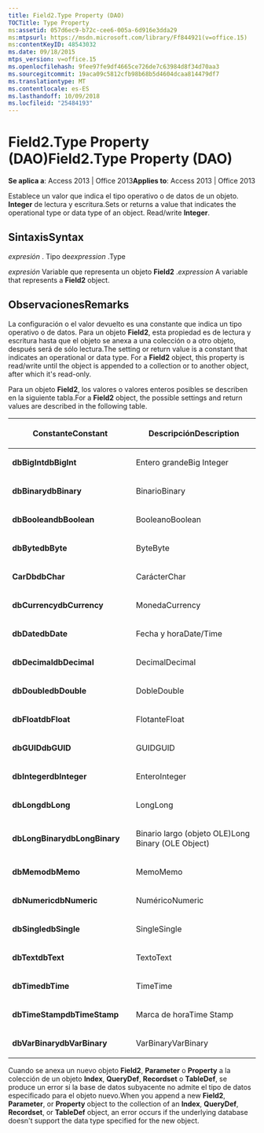 ```yaml
---
title: Field2.Type Property (DAO)
TOCTitle: Type Property
ms:assetid: 057d6ec9-b72c-cee6-005a-6d916e3dda29
ms:mtpsurl: https://msdn.microsoft.com/library/Ff844921(v=office.15)
ms:contentKeyID: 48543032
ms.date: 09/18/2015
mtps_version: v=office.15
ms.openlocfilehash: 9fee97fe9df4665ce726de7c63984d8f34d70aa3
ms.sourcegitcommit: 19aca09c5812cfb98b68b5d4604dcaa814479df7
ms.translationtype: MT
ms.contentlocale: es-ES
ms.lasthandoff: 10/09/2018
ms.locfileid: "25484193"
---
```

# <a name="field2type-property-dao"></a><span data-ttu-id="80da5-102">Field2.Type Property (DAO)</span><span class="sxs-lookup"><span data-stu-id="80da5-102">Field2.Type Property (DAO)</span></span>


<span data-ttu-id="80da5-103">**Se aplica a**: Access 2013 | Office 2013</span><span class="sxs-lookup"><span data-stu-id="80da5-103">**Applies to**: Access 2013 | Office 2013</span></span>

<span data-ttu-id="80da5-p101">Establece un valor que indica el tipo operativo o de datos de un objeto. **Integer** de lectura y escritura.</span><span class="sxs-lookup"><span data-stu-id="80da5-p101">Sets or returns a value that indicates the operational type or data type of an object. Read/write **Integer**.</span></span>

## <a name="syntax"></a><span data-ttu-id="80da5-106">Sintaxis</span><span class="sxs-lookup"><span data-stu-id="80da5-106">Syntax</span></span>

<span data-ttu-id="80da5-107">*expresión* . Tipo de</span><span class="sxs-lookup"><span data-stu-id="80da5-107">*expression* .Type</span></span>

<span data-ttu-id="80da5-108">*expresión* Variable que representa un objeto **Field2** .</span><span class="sxs-lookup"><span data-stu-id="80da5-108">*expression* A variable that represents a **Field2** object.</span></span>

## <a name="remarks"></a><span data-ttu-id="80da5-109">Observaciones</span><span class="sxs-lookup"><span data-stu-id="80da5-109">Remarks</span></span>

<span data-ttu-id="80da5-p102">La configuración o el valor devuelto es una constante que indica un tipo operativo o de datos. Para un objeto **Field2**, esta propiedad es de lectura y escritura hasta que el objeto se anexa a una colección o a otro objeto, después será de sólo lectura.</span><span class="sxs-lookup"><span data-stu-id="80da5-p102">The setting or return value is a constant that indicates an operational or data type. For a **Field2** object, this property is read/write until the object is appended to a collection or to another object, after which it's read-only.</span></span>

<span data-ttu-id="80da5-112">Para un objeto **Field2**, los valores o valores enteros posibles se describen en la siguiente tabla.</span><span class="sxs-lookup"><span data-stu-id="80da5-112">For a **Field2** object, the possible settings and return values are described in the following table.</span></span>

<table>
<colgroup>
<col style="width: 50%" />
<col style="width: 50%" />
</colgroup>
<thead>
<tr class="header">
<th><p><span data-ttu-id="80da5-113">Constante</span><span class="sxs-lookup"><span data-stu-id="80da5-113">Constant</span></span></p></th>
<th><p><span data-ttu-id="80da5-114">Descripción</span><span class="sxs-lookup"><span data-stu-id="80da5-114">Description</span></span></p></th>
</tr>
</thead>
<tbody>
<tr class="odd">
<td><p><span data-ttu-id="80da5-115"><strong>dbBigInt</strong></span><span class="sxs-lookup"><span data-stu-id="80da5-115"><strong>dbBigInt</strong></span></span></p></td>
<td><p><span data-ttu-id="80da5-116">Entero grande</span><span class="sxs-lookup"><span data-stu-id="80da5-116">Big Integer</span></span></p></td>
</tr>
<tr class="even">
<td><p><span data-ttu-id="80da5-117"><strong>dbBinary</strong></span><span class="sxs-lookup"><span data-stu-id="80da5-117"><strong>dbBinary</strong></span></span></p></td>
<td><p><span data-ttu-id="80da5-118">Binario</span><span class="sxs-lookup"><span data-stu-id="80da5-118">Binary</span></span></p></td>
</tr>
<tr class="odd">
<td><p><span data-ttu-id="80da5-119"><strong>dbBoolean</strong></span><span class="sxs-lookup"><span data-stu-id="80da5-119"><strong>dbBoolean</strong></span></span></p></td>
<td><p><span data-ttu-id="80da5-120">Booleano</span><span class="sxs-lookup"><span data-stu-id="80da5-120">Boolean</span></span></p></td>
</tr>
<tr class="even">
<td><p><span data-ttu-id="80da5-121"><strong>dbByte</strong></span><span class="sxs-lookup"><span data-stu-id="80da5-121"><strong>dbByte</strong></span></span></p></td>
<td><p><span data-ttu-id="80da5-122">Byte</span><span class="sxs-lookup"><span data-stu-id="80da5-122">Byte</span></span></p></td>
</tr>
<tr class="odd">
<td><p><span data-ttu-id="80da5-123"><strong>CarDb</strong></span><span class="sxs-lookup"><span data-stu-id="80da5-123"><strong>dbChar</strong></span></span></p></td>
<td><p><span data-ttu-id="80da5-124">Carácter</span><span class="sxs-lookup"><span data-stu-id="80da5-124">Char</span></span></p></td>
</tr>
<tr class="even">
<td><p><span data-ttu-id="80da5-125"><strong>dbCurrency</strong></span><span class="sxs-lookup"><span data-stu-id="80da5-125"><strong>dbCurrency</strong></span></span></p></td>
<td><p><span data-ttu-id="80da5-126">Moneda</span><span class="sxs-lookup"><span data-stu-id="80da5-126">Currency</span></span></p></td>
</tr>
<tr class="odd">
<td><p><span data-ttu-id="80da5-127"><strong>dbDate</strong></span><span class="sxs-lookup"><span data-stu-id="80da5-127"><strong>dbDate</strong></span></span></p></td>
<td><p><span data-ttu-id="80da5-128">Fecha y hora</span><span class="sxs-lookup"><span data-stu-id="80da5-128">Date/Time</span></span></p></td>
</tr>
<tr class="even">
<td><p><span data-ttu-id="80da5-129"><strong>dbDecimal</strong></span><span class="sxs-lookup"><span data-stu-id="80da5-129"><strong>dbDecimal</strong></span></span></p></td>
<td><p><span data-ttu-id="80da5-130">Decimal</span><span class="sxs-lookup"><span data-stu-id="80da5-130">Decimal</span></span></p></td>
</tr>
<tr class="odd">
<td><p><span data-ttu-id="80da5-131"><strong>dbDouble</strong></span><span class="sxs-lookup"><span data-stu-id="80da5-131"><strong>dbDouble</strong></span></span></p></td>
<td><p><span data-ttu-id="80da5-132">Doble</span><span class="sxs-lookup"><span data-stu-id="80da5-132">Double</span></span></p></td>
</tr>
<tr class="even">
<td><p><span data-ttu-id="80da5-133"><strong>dbFloat</strong></span><span class="sxs-lookup"><span data-stu-id="80da5-133"><strong>dbFloat</strong></span></span></p></td>
<td><p><span data-ttu-id="80da5-134">Flotante</span><span class="sxs-lookup"><span data-stu-id="80da5-134">Float</span></span></p></td>
</tr>
<tr class="odd">
<td><p><span data-ttu-id="80da5-135"><strong>dbGUID</strong></span><span class="sxs-lookup"><span data-stu-id="80da5-135"><strong>dbGUID</strong></span></span></p></td>
<td><p><span data-ttu-id="80da5-136">GUID</span><span class="sxs-lookup"><span data-stu-id="80da5-136">GUID</span></span></p></td>
</tr>
<tr class="even">
<td><p><span data-ttu-id="80da5-137"><strong>dbInteger</strong></span><span class="sxs-lookup"><span data-stu-id="80da5-137"><strong>dbInteger</strong></span></span></p></td>
<td><p><span data-ttu-id="80da5-138">Entero</span><span class="sxs-lookup"><span data-stu-id="80da5-138">Integer</span></span></p></td>
</tr>
<tr class="odd">
<td><p><span data-ttu-id="80da5-139"><strong>dbLong</strong></span><span class="sxs-lookup"><span data-stu-id="80da5-139"><strong>dbLong</strong></span></span></p></td>
<td><p><span data-ttu-id="80da5-140">Long</span><span class="sxs-lookup"><span data-stu-id="80da5-140">Long</span></span></p></td>
</tr>
<tr class="even">
<td><p><span data-ttu-id="80da5-141"><strong>dbLongBinary</strong></span><span class="sxs-lookup"><span data-stu-id="80da5-141"><strong>dbLongBinary</strong></span></span></p></td>
<td><p><span data-ttu-id="80da5-142">Binario largo (objeto OLE)</span><span class="sxs-lookup"><span data-stu-id="80da5-142">Long Binary (OLE Object)</span></span></p></td>
</tr>
<tr class="odd">
<td><p><span data-ttu-id="80da5-143"><strong>dbMemo</strong></span><span class="sxs-lookup"><span data-stu-id="80da5-143"><strong>dbMemo</strong></span></span></p></td>
<td><p><span data-ttu-id="80da5-144">Memo</span><span class="sxs-lookup"><span data-stu-id="80da5-144">Memo</span></span></p></td>
</tr>
<tr class="even">
<td><p><span data-ttu-id="80da5-145"><strong>dbNumeric</strong></span><span class="sxs-lookup"><span data-stu-id="80da5-145"><strong>dbNumeric</strong></span></span></p></td>
<td><p><span data-ttu-id="80da5-146">Numérico</span><span class="sxs-lookup"><span data-stu-id="80da5-146">Numeric</span></span></p></td>
</tr>
<tr class="odd">
<td><p><span data-ttu-id="80da5-147"><strong>dbSingle</strong></span><span class="sxs-lookup"><span data-stu-id="80da5-147"><strong>dbSingle</strong></span></span></p></td>
<td><p><span data-ttu-id="80da5-148">Single</span><span class="sxs-lookup"><span data-stu-id="80da5-148">Single</span></span></p></td>
</tr>
<tr class="even">
<td><p><span data-ttu-id="80da5-149"><strong>dbText</strong></span><span class="sxs-lookup"><span data-stu-id="80da5-149"><strong>dbText</strong></span></span></p></td>
<td><p><span data-ttu-id="80da5-150">Texto</span><span class="sxs-lookup"><span data-stu-id="80da5-150">Text</span></span></p></td>
</tr>
<tr class="odd">
<td><p><span data-ttu-id="80da5-151"><strong>dbTime</strong></span><span class="sxs-lookup"><span data-stu-id="80da5-151"><strong>dbTime</strong></span></span></p></td>
<td><p><span data-ttu-id="80da5-152">Time</span><span class="sxs-lookup"><span data-stu-id="80da5-152">Time</span></span></p></td>
</tr>
<tr class="even">
<td><p><span data-ttu-id="80da5-153"><strong>dbTimeStamp</strong></span><span class="sxs-lookup"><span data-stu-id="80da5-153"><strong>dbTimeStamp</strong></span></span></p></td>
<td><p><span data-ttu-id="80da5-154">Marca de hora</span><span class="sxs-lookup"><span data-stu-id="80da5-154">Time Stamp</span></span></p></td>
</tr>
<tr class="odd">
<td><p><span data-ttu-id="80da5-155"><strong>dbVarBinary</strong></span><span class="sxs-lookup"><span data-stu-id="80da5-155"><strong>dbVarBinary</strong></span></span></p></td>
<td><p><span data-ttu-id="80da5-156">VarBinary</span><span class="sxs-lookup"><span data-stu-id="80da5-156">VarBinary</span></span></p></td>
</tr>
</tbody>
</table>


<span data-ttu-id="80da5-157">Cuando se anexa un nuevo objeto **Field2**, **Parameter** o **Property** a la colección de un objeto **Index**, **QueryDef**, **Recordset** o **TableDef**, se produce un error si la base de datos subyacente no admite el tipo de datos especificado para el objeto nuevo.</span><span class="sxs-lookup"><span data-stu-id="80da5-157">When you append a new **Field2**, **Parameter**, or **Property** object to the collection of an **Index**, **QueryDef**, **Recordset**, or **TableDef** object, an error occurs if the underlying database doesn't support the data type specified for the new object.</span></span>

